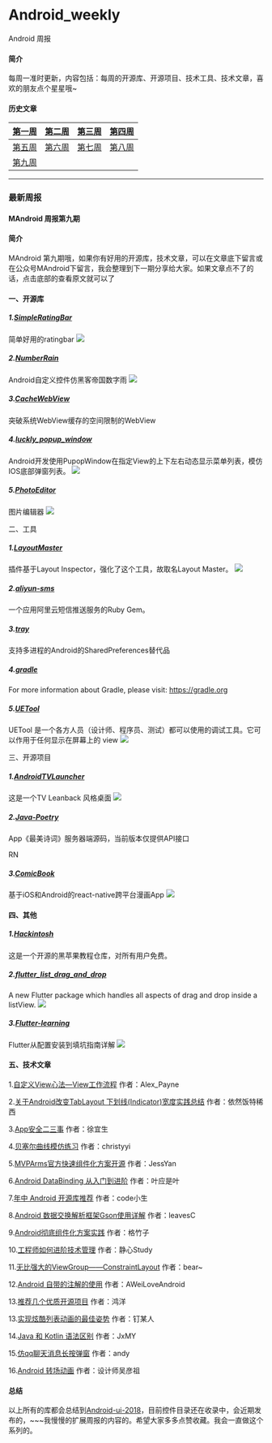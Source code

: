 # Android_weekly
Android 周报
#### 简介
每周一准时更新，内容包括：每周的开源库、开源项目、技术工具、技术文章，喜欢的朋友点个星星哦~

#### 历史文章
|[第一周](pages/MAndroid周报第一期.md)|[第二周](pages/MAndroid周报第二期.md)|[第三周](pages/MAndroid周报第三期.md)|[第四周](pages/MAndroid周报第四期.md)|
|-----|-----|-----|-----|
|[第五周](pages/MAndroid周报第五期.md)|[第六周](pages/MAndroid周报第六期.md)|[第七周](pages/MAndroid周报第七期.md)|[第八周](pages/MAndroid周报第八期.md)|
|[第九周](pages/MAndroid周报第九期.md)|

*****

### 最新周报

#### MAndroid 周报第九期

#### 简介
MAndroid 第九期哦，如果你有好用的开源库，技术文章，可以在文章底下留言或在公众号MAndroid下留言，我会整理到下一期分享给大家。如果文章点不了的话，点击底部的查看原文就可以了

#### 一、开源库

##### 1.[SimpleRatingBar](https://github.com/ome450901/SimpleRatingBar)
简单好用的ratingbar
![](https://raw.githubusercontent.com/ome450901/SimpleRatingBar/master/images/demo.gif)

##### 2.[NumberRain](https://github.com/skateboard1991/NumberRain)
Android自定义控件仿黑客帝国数字雨
![](https://raw.githubusercontent.com/skateboard1991/NumberRain/master/show.gif)

##### 3.[CacheWebView](https://github.com/yale8848/CacheWebView)
突破系统WebView缓存的空间限制的WebView

##### 4.[luckly_popup_window](https://github.com/MrGaoGang/luckly_popup_window)
Android开发使用PupopWindow在指定View的上下左右动态显示菜单列表，模仿IOS底部弹窗列表。
![](https://raw.githubusercontent.com/MrGaoGang/luckly_popup_window/master/images/image.gif)

##### 5.[PhotoEditor](https://github.com/burhanrashid52/PhotoEditor)
图片编辑器
![](https://camo.githubusercontent.com/369bd281b6e81fff361d03a59285a2db75f1d900/68747470733a2f2f692e696d6775722e636f6d2f494e69354c49792e676966)

二、工具
##### 1.[LayoutMaster](https://github.com/wuapnjie/LayoutMaster)
插件基于Layout Inspector，强化了这个工具，故取名Layout Master。
![](https://raw.githubusercontent.com/wuapnjie/LayoutMaster/master/images/pic2.gif)

##### 2.[aliyun-sms](https://github.com/VICTOR-LUO-F/aliyun-sms)
一个应用阿里云短信推送服务的Ruby Gem。

##### 3.[tray](https://github.com/grandcentrix/tray)
支持多进程的Android的SharedPreferences替代品

##### 4.[gradle](https://github.com/gradle/gradle)
For more information about Gradle, please visit: https://gradle.org

##### 5.[UETool](https://github.com/eleme/UETool)
UETool 是一个各方人员（设计师、程序员、测试）都可以使用的调试工具。它可以作用于任何显示在屏幕上的 view
![](https://raw.githubusercontent.com/eleme/UETool/master/art/uet_banner.jpeg)

三、开源项目
##### 1.[AndroidTVLauncher](https://github.com/JackyAndroid/AndroidTVLauncher)
这是一个TV Leanback 风格桌面
![](https://raw.githubusercontent.com/JackyAndroid/AndroidTVLauncher/master/screenshots/design_sketch1.png)

##### 2.[Java-Poetry](https://github.com/Alex-Jerry/Java-Poetry)
App《最美诗词》服务器端源码，当前版本仅提供API接口

RN
##### 3.[ComicBook](https://github.com/liyuechun/ComicBook)
基于iOS和Android的react-native跨平台漫画App
![](https://raw.githubusercontent.com/liyuechun/ComicBook/master/Design_Sketch/004.png)

#### 四、其他
##### 1.[Hackintosh](https://github.com/huangyz0918/Hackintosh-Installer-University)
这是一个开源的黑苹果教程仓库，对所有用户免费。

##### 2.[flutter_list_drag_and_drop](https://github.com/Norbert515/flutter_list_drag_and_drop)
A new Flutter package which handles all aspects of drag and drop inside a listView.
![](https://raw.githubusercontent.com/Norbert515/flutter_list_drag_and_drop/master/example/gifs/demo_1_small.gif)

##### 3.[Flutter-learning](https://github.com/AweiLoveAndroid/Flutter-learning)
Flutter从配置安装到填坑指南详解
![](https://raw.githubusercontent.com/AweiLoveAndroid/Flutter-learning/master/pics/app.png)

#### 五、技术文章
1.[自定义View心法—View工作流程](https://mp.weixin.qq.com/s/1ZwC_kBYIdZNMJsOiWP-WQ)
作者：Alex_Payne

2.[关于Android改变TabLayout 下划线(Indicator)宽度实践总结](https://mp.weixin.qq.com/s/5n6GpWAaWECvFOT0_HLXhw)
作者：依然饭特稀西

3.[App安全二三事](https://mp.weixin.qq.com/s/xBBJRA0NlFo6lStt8KTZGA)
作者：徐宜生

4.[贝塞尔曲线模仿练习](https://mp.weixin.qq.com/s/TedgMrTWnu2-ogQE-wl5YQ)
作者：christyyi

5.[MVPArms官方快速组件化方案开源](https://mp.weixin.qq.com/s/IijhVIZTvswh7gvED-Yg3g)
作者：JessYan

6.[Android DataBinding 从入门到进阶](https://mp.weixin.qq.com/s/I38jJmP9r-S-tT98J3Go5g)
作者：叶应是叶

7.[年中 Android 开源库推荐](https://mp.weixin.qq.com/s/zhW3o9OlV1MQfMBiP7tAkg)
作者：code小生

8.[Android 数据交换解析框架Gson使用详解](https://mp.weixin.qq.com/s/iY3nTZc1Tt7tcGs8dM_59Q)
作者：leavesC

9.[Android彻底组件化方案实践](https://mp.weixin.qq.com/s/5wEnjmr6uO06XVikS45idw)
作者：格竹子

10.[工程师如何进阶技术管理](https://mp.weixin.qq.com/s/W18Pc7JywF8PNyogaQ6qiQ)
作者：静心Study

11.[无比强大的ViewGroup——ConstraintLayout](https://mp.weixin.qq.com/s/GuD2lLWrl4CvGCMXPtjJfQ)
作者：bear~

12.[Android 自带的注解的使用](https://mp.weixin.qq.com/s/puhkUEGB6nPlVNRLi5Zf9Q)
作者：AWeiLoveAndroid

13.[推荐几个优质开源项目](https://mp.weixin.qq.com/s/-xfgvmbkY24NY7hGd7554w)
作者：鸿洋

13.[实现炫酷列表动画的最佳姿势](https://mp.weixin.qq.com/s/v67BMDj2ZexV6EXDiLlF_g)
作者：钉某人

14.[Java 和 Kotlin 语法区别](https://mp.weixin.qq.com/s/7BIExpC_UYgR5Cxan8S39g)
作者：JxMY

15.[仿qq聊天消息长按弹窗](https://mp.weixin.qq.com/s/wxQklDW1V6UFKOweOmP7ww)
作者：andy

16.[Android 转场动画](https://juejin.im/post/5b0e8554f265da08ed7a15d1)
作者：设计师吴彦祖

#### 总结
以上所有的库都会总结到[Android-ui-2018](https://github.com/lvm0306/Android-ui-2018)，目前控件目录还在收录中，会近期发布的，~~~我慢慢的扩展周报的内容的。希望大家多多点赞收藏。我会一直做这个系列的。

